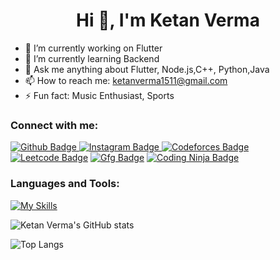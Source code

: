  <h1 align="center">Hi 👋, I'm Ketan Verma</h1>

- 🔭 I’m currently working on Flutter
- 🌱 I’m currently learning Backend
- 💬 Ask me anything about Flutter, Node.js,C++, Python,Java
- 📫 How to reach me: ketanverma1511@gmail.com
- ⚡ Fun fact: Music Enthusiast, Sports
  
### Connect with me:
<div id="badges">
  <a href="https://github.com/Ketan-Verma21">
    <img src="https://img.shields.io/badge/Github-white?style=for-the-badge&logo=Github&logoColor=black" alt="Github Badge"/>
  </a>
   <a href="https://www.instagram.com/ketan_verma1511/">
    <img src="https://img.shields.io/badge/Instagram-purple?style=for-the-badge&logo=instagram&logoColor=white" alt="Instagram Badge"/>
  </a>
   <a href="https://codeforces.com/profile/ketanverma1511" target="blank"><img src="https://img.shields.io/badge/Codeforces-white?style=for-the-badge&logo=Codeforces&logoColor=black" alt="Codeforces Badge"  /></a>
  <a href="https://leetcode.com/ketanverma1511/" target="blank"><img src="https://img.shields.io/badge/Leetcode-orange?style=for-the-badge&logo=Leetcode&logoColor=black" alt="Leetcode Badge" /></a>
  <a href="https://auth.geeksforgeeks.org/user/ketanver3277" target="blank"><img src="https://img.shields.io/badge/GFG-green?style=for-the-badge&logo=GeeksForGeeks&logoColor=white" alt="Gfg Badge" /></a>
 <a href="https://www.codingninjas.com/studio/profile/294ae999-7b2e-472c-9c13-3aeb8d6ac85f" target="blank"><img src="https://img.shields.io/badge/GFG-orange?style=for-the-badge&logo=CodingNinjas&logoColor=black" alt="Coding Ninja Badge" /></a>
</div>

### Languages and Tools:
[![My Skills](https://skillicons.dev/icons?i=flutter,dart,firebase,github,git,postman,figma,idea,C,C++,python,java,kotlin,nodejs)](https://skillicons.dev)

![Ketan Verma's GitHub stats](https://github-readme-stats.vercel.app/api?username=Ketan-Verma21&show_icons=true&theme=dark)

![Top Langs](https://github-readme-stats.vercel.app/api/top-langs/?username=Ketan-Verma21&theme=dark)


<br>
